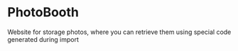# PhotoBooth
 Website for storage photos, where you can retrieve them using special code generated during import
